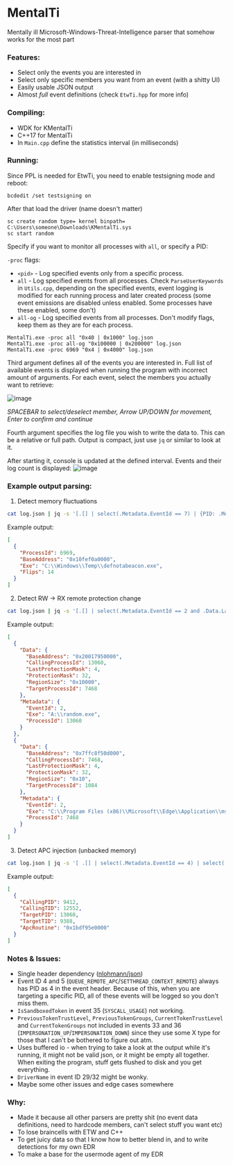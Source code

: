 # MentalTi
Mentally ill Microsoft-Windows-Threat-Intelligence parser that somehow works for the most part

### Features:
- Select only the events you are interested in
- Select only specific members you want from an event (with a shitty UI)
- Easily usable JSON output
- Almost _full_ event definitions (check `EtwTi.hpp` for more info)

### Compiling:
- WDK for KMentalTi
- C++17 for MentalTi
- In `Main.cpp` define the statistics interval (in milliseconds)

### Running:
Since PPL is needed for EtwTi, you need to enable testsigning mode and reboot:
```
bcdedit /set testsigning on
```
After that load the driver (name doesn't matter)
```
sc create random type= kernel binpath= C:\Users\someone\Downloads\KMentalTi.sys
sc start random
```

Specify if you want to monitor all processes with `all`, or specify a PID:

`-proc` flags:
- `<pid>` - Log specified events only from a specific process.
- `all` - Log specified events from all processes. Check `ParseUserKeywords` in `Utils.cpp`, depending on the specified events, event logging is modified for each running process and later created process (some event emissions are disabled unless enabled. Some processes have these enabled, some don't)
- `all-og` - Log specified events from all processes. Don't modify flags, keep them as they are for each process.

```
MentalTi.exe -proc all "0x40 | 0x1000" log.json
MentalTi.exe -proc all-og "0x100000 | 0x200000" log.json
MentalTi.exe -proc 6969 "0x4 | 0x4000" log.json
```
Third argument defines all of the events you are interested in. Full list of available events is displayed when running the program with incorrect amount of arguments.
For each event, select the members you actually want to retrieve:

![image](https://github.com/user-attachments/assets/790a0271-8f21-4548-ba06-bd283bfb8229)

_SPACEBAR to select/deselect member, Arrow UP/DOWN for movement, Enter to confirm and continue_

Fourth argument specifies the log file you wish to write the data to. This can be a relative or full path.
Output is compact, just use `jq` or similar to look at it.

After starting it, console is updated at the defined interval. Events and their log count is displayed:
![image](https://github.com/user-attachments/assets/cd2e009f-8948-436a-b4ba-497a5a90b98d)


### Example output parsing:
1. Detect memory fluctuations
```bash
cat log.json | jq -s '[.[] | select(.Metadata.EventId == 7) | {PID: .Metadata.ProcessId, Base: .Data.BaseAddress, Exe: .Metadata.Exe, Flip: [.Data.ProtectionMask, .Data.LastProtectionMask]}] | group_by(.Base) | map(. as $group | {ProcessId: $group[0].PID, BaseAddress: $group[0].Base, Exe: $group[0].Exe, Flips: (reduce $group[] as $item ([]; if length == 0 or .[-1][0] != $item.Flip[1] then . + [$item.Flip] else . end) | length - 1)} | select(.Flips > 3))'
```
Example output:
```json
[
  {
    "ProcessId": 6969,
    "BaseAddress": "0x10fef0a0000",
    "Exe": "C:\\Windows\\Temp\\defnotabeacon.exe",
    "Flips": 14
  }
]
```

2. Detect RW -> RX remote protection change
```bash
cat log.json | jq -s '[.[] | select(.Metadata.EventId == 2 and .Data.LastProtectionMask == 4 and .Data.ProtectionMask == 32)]'
```
Example output:
```json
[
  {
    "Data": {
      "BaseAddress": "0x20017950000",
      "CallingProcessId": 13060,
      "LastProtectionMask": 4,
      "ProtectionMask": 32,
      "RegionSize": "0x10000",
      "TargetProcessId": 7468
    },
    "Metadata": {
      "EventId": 2,
      "Exe": "A:\\random.exe",
      "ProcessId": 13060
    }
  },
  {
    "Data": {
      "BaseAddress": "0x7ffc8f50d000",
      "CallingProcessId": 7468,
      "LastProtectionMask": 4,
      "ProtectionMask": 32,
      "RegionSize": "0x10",
      "TargetProcessId": 1084
    },
    "Metadata": {
      "EventId": 2,
      "Exe": "C:\\Program Files (x86)\\Microsoft\\Edge\\Application\\msedge.exe",
      "ProcessId": 7468
    }
  }
]
```

3. Detect APC injection (unbacked memory)
```bash
cat log.json | jq -s '[ .[] | select(.Metadata.EventId == 4) | select(.Data.ApcRoutineVadMmfName == 0) | { CallingPID: .Data.CallingProcessId, CallingTID: .Data.CallingThreadId, TargetPID: .Data.TargetProcessId, TargetTID: .Data.TargetThreadId, ApcRoutine: .Data.ApcRoutine }]'
```
Example output:
```json
[
  {
    "CallingPID": 9412,
    "CallingTID": 12552,
    "TargetPID": 13060,
    "TargetTID": 9388,
    "ApcRoutine": "0x1bdf95e0000"
  }
]
```

### Notes & Issues:
- Single header dependency ([nlohmann/json](https://github.com/nlohmann/json))
- Event ID 4 and 5 (`QUEUE_REMOTE_APC`/`SETTHREAD_CONTEXT_REMOTE`) always has PID as 4 in the event header. Because of this, when you are targeting a specific PID, all of these events will be logged so you don't miss them.
- `IsSandboxedToken` in event 35 (`SYSCALL_USAGE`) not working.
- `PreviousTokenTrustLevel`, `PreviousTokenGroups`, `CurrentTokenTrustLevel` and `CurrentTokenGroups` not included in events 33 and 36 (`IMPERSONATION_UP`/`IMPERSONATION_DOWN`) since they use some X type for those that I can't be bothered to figure out atm.
- Uses buffered io - when trying to take a look at the output while it's running, it might not be valid json, or it might be empty all together. When exiting the program, stuff gets flushed to disk and you get everything.
- `DriverName` in event ID 29/32 might be wonky.
- Maybe some other issues and edge cases somewhere

### Why:
- Made it because all other parsers are pretty shit (no event data definitions, need to hardcode members, can't select stuff you want etc)
- To lose braincells with ETW and C++
- To get juicy data so that I know how to better blend in, and to write detections for my own EDR
- To make a base for the usermode agent of my EDR


